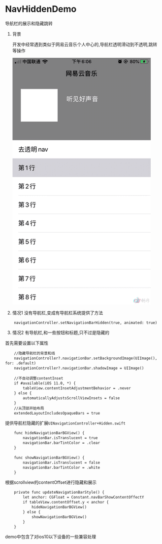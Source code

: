 # NavHiddenDemo
导航栏的展示和隐藏跳转
1. 背景

    开发中经常遇到类似于网易云音乐个人中心的,导航栏透明滑动到不透明,跳转等操作
    
    ![效果展示](https://github.com/TsnumiDC/NavHiddenDemo/blob/master/IMG_6285.GIF?raw=true)
    
2. 情况1 没有导航栏,变成有导航栏系统提供了方法

```
    navigationController.setNavigationBarHidden(true, animated: true)
```

3. 情况2 有导航栏,和一些按钮和标题,只不过是隐藏的

首先需要设置以下属性
```
    //隐藏导航栏的背景和线
    navigationController?.navigationBar.setBackgroundImage(UIImage(), for: .default)
    navigationController?.navigationBar.shadowImage = UIImage()
    
    //不自动调整contentInset
    if #available(iOS 11.0, *) {
        tableView.contentInsetAdjustmentBehavior = .never
    } else {
        automaticallyAdjustsScrollViewInsets = false
    }
    //从顶部开始布局
    extendedLayoutIncludesOpaqueBars = true
```

提供导航栏隐藏的扩展`UINavigationController+Hidden.swift`
```
    func hideNavigationBarBGView() {
        navigationBar.isTranslucent = true
        navigationBar.barTintColor = .clear
    }
    
    func showNavigationBarBGView() {
        navigationBar.isTranslucent = false
        navigationBar.barTintColor = .white
    }
```

根据scrollview的contentOffset进行隐藏和展示

```
    private func updateNavigationBarStyle() {
        let anchor: CGFloat = Constant.navBarShowContentOffectY
        if tableView.contentOffset.y < anchor {
            hideNavigationBarBGView()
        } else {
            showNavigationBarBGView()
        }
    }
```

demo中包含了对ios10以下设备的一些兼容处理

